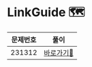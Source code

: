 # LinkGuide 🗺


| 문제번호 | 풀이                                                                 |
|----------|----------------------------------------------------------------------|
| 231312   | [바로가기🔎](https://github.com/hyeji111544/Algorithm/tree/main/DataStructures/problems) |

